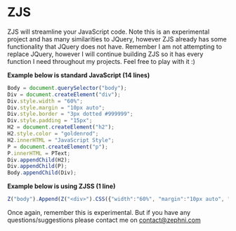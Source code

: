 # ZJS

ZJS will streamline your JavaScript code. Note this is an experimental project and has many similarities to JQuery, however ZJS already has some functionality that JQuery does not have. Remember I am not attempting to
replace JQuery, however I will continue building ZJS so it has every function I need throughout my projects. Feel free to play with it :)

**Example below is standard JavaScript (14 lines)**

```javascript
Body = document.querySelector("body");
Div = document.createElement("div");
Div.style.width = "60%";
Div.style.margin = "10px auto";
Div.style.border = "3px dotted #999999";
Div.style.padding = "15px";
H2 = document.createElement("h2");
H2.style.color = "goldenrod";
H2.innerHTML = "JavaScript Style";
P = document.createElement("p");
P.innerHTML = PText;
Div.appendChild(H2);
Div.appendChild(P);
Body.appendChild(Div);
```

**Example below is using ZJSS (1 line)**
```javascript
Z("body").Append(Z("<div>").CSS({"width":"60%", "margin":"10px auto", "border":"3px dotted #999999", "padding":"15px"}).Append(Z("<h2>").HTML("Z Style").CSS("color", "goldenrod"), Z("<p>").HTML(PText)));
```

Once again, remember this is experimental. But if you have any questions/suggestions please contact me on contact@zephni.com